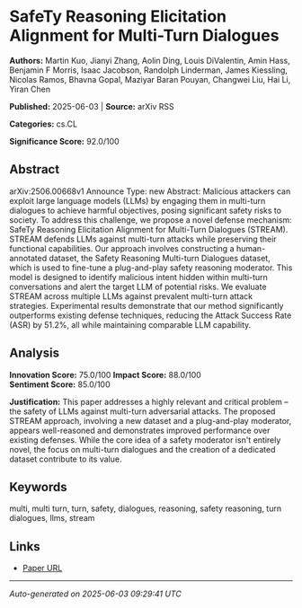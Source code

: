 # SafeTy Reasoning Elicitation Alignment for Multi-Turn Dialogues

**Authors:** Martin Kuo, Jianyi Zhang, Aolin Ding, Louis DiValentin, Amin Hass, Benjamin F Morris, Isaac Jacobson, Randolph Linderman, James Kiessling, Nicolas Ramos, Bhavna Gopal, Maziyar Baran Pouyan, Changwei Liu, Hai Li, Yiran Chen

**Published:** 2025-06-03 | **Source:** arXiv RSS

**Categories:** cs.CL

**Significance Score:** 92.0/100

## Abstract

arXiv:2506.00668v1 Announce Type: new 
Abstract: Malicious attackers can exploit large language models (LLMs) by engaging them in multi-turn dialogues to achieve harmful objectives, posing significant safety risks to society. To address this challenge, we propose a novel defense mechanism: SafeTy Reasoning Elicitation Alignment for Multi-Turn Dialogues (STREAM). STREAM defends LLMs against multi-turn attacks while preserving their functional capabilities. Our approach involves constructing a human-annotated dataset, the Safety Reasoning Multi-turn Dialogues dataset, which is used to fine-tune a plug-and-play safety reasoning moderator. This model is designed to identify malicious intent hidden within multi-turn conversations and alert the target LLM of potential risks. We evaluate STREAM across multiple LLMs against prevalent multi-turn attack strategies. Experimental results demonstrate that our method significantly outperforms existing defense techniques, reducing the Attack Success Rate (ASR) by 51.2%, all while maintaining comparable LLM capability.

## Analysis

**Innovation Score:** 75.0/100
**Impact Score:** 88.0/100  
**Sentiment Score:** 85.0/100

**Justification:** This paper addresses a highly relevant and critical problem – the safety of LLMs against multi-turn adversarial attacks. The proposed STREAM approach, involving a new dataset and a plug-and-play moderator, appears well-reasoned and demonstrates improved performance over existing defenses. While the core idea of a safety moderator isn't entirely novel, the focus on multi-turn dialogues and the creation of a dedicated dataset contribute to its value.

## Keywords

multi, multi turn, turn, safety, dialogues, reasoning, safety reasoning, turn dialogues, llms, stream

## Links

- [Paper URL](https://arxiv.org/abs/2506.00668)

---
*Auto-generated on 2025-06-03 09:29:41 UTC*
